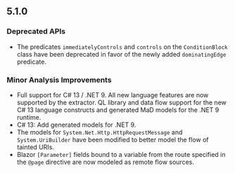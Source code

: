 ## 5.1.0

### Deprecated APIs

* The predicates `immediatelyControls` and `controls` on the `ConditionBlock`
  class have been deprecated in favor of the newly added `dominatingEdge`
  predicate.

### Minor Analysis Improvements

* Full support for C# 13 / .NET 9. All new language features are now supported by the extractor. QL library and data flow support for the new C# 13 language constructs and generated MaD models for the .NET 9 runtime.
* C# 13: Add generated models for .NET 9.
* The models for `System.Net.Http.HttpRequestMessage` and `System.UriBuilder` have been modified to better model the flow of tainted URIs.
* Blazor `[Parameter]` fields bound to a variable from the route specified in the `@page` directive are now modeled as remote flow sources.
